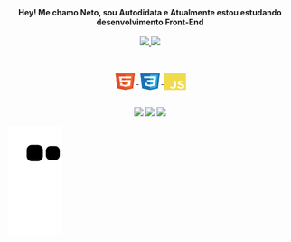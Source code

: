 <div align="center"><strong> Hey! Me chamo Neto, sou Autodidata e Atualmente estou estudando desenvolvimento Front-End </strong></div><br>

<div align="center">
  <a href="https://github.com/ntsooares">
  <img height="130em" src="https://github-readme-stats.vercel.app/api?username=ntsooares&show_icons=true&theme=great-gatsby&include_all_commits=true&count_private=true"/>
  <img height="130em" src="https://github-readme-stats.vercel.app/api/top-langs/?username=ntsooares&layout=compact&langs_count=7&theme=great-gatsby"/>
</div>
  
##
  
<div align="center" style="display: inline_block"><br>
  <img align="center" alt="Rafa-HTML" height="30" width="40" src="https://raw.githubusercontent.com/devicons/devicon/master/icons/html5/html5-original.svg">
  <img align="center" alt="Rafa-CSS" height="30" width="40" src="https://raw.githubusercontent.com/devicons/devicon/master/icons/css3/css3-original.svg">
  <img align="center" alt="Rafa-Js" height="30" width="40" src="https://raw.githubusercontent.com/devicons/devicon/master/icons/javascript/javascript-plain.svg">
</div>
  
  ##
 
<div align="center" style="display: inline_block"> 
  <a href="https://instagram.com/netinhosooares" target="_blank"><img src="https://img.shields.io/badge/-Instagram-%23E4405F?style=for-the-badge&logo=instagram&logoColor=white" target="_blank"></a>
   <a href = "mailto:ntsooareslab@gmail.com"><img src="https://img.shields.io/badge/-Gmail-%23333?style=for-the-badge&logo=gmail&logoColor=white" target="_blank"></a>
   <a href="https://www.linkedin.com/in/ntsooares" target="_blank"><img src="https://img.shields.io/badge/-LinkedIn-%230077B5?style=for-the-badge&logo=linkedin&logoColor=white" target="_blank"></a> 
  </div>
 
  ![Snake animation](https://github.com/ntsooares/ntsooares/blob/output/github-contribution-grid-snake.svg)
 
</div>
